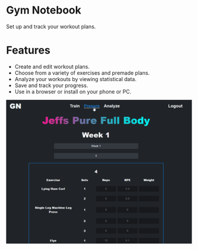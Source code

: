 # Gym Notebook

Set up and track your workout plans.

# Features

- Create and edit workout plans.
- Choose from a variety of exercises and premade plans.
- Analyze your workouts by viewing statistical data.
- Save and track your progress.
- Use in a browser or install on your phone or PC.

![:)](https://github.com/PrusWielki/Gym-Notebook/blob/main/Gym-Notebook.gif)

